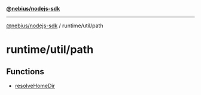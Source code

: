 [**@nebius/nodejs-sdk**](../../../README.md)

***

[@nebius/nodejs-sdk](../../../README.md) / runtime/util/path

# runtime/util/path

## Functions

- [resolveHomeDir](functions/resolveHomeDir.md)
